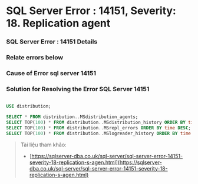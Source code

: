 # SQL Server Error : 14151, Severity: 18. Replication agent

### SQL Server Error : 14151 Details



### Relate errors below



### Cause of Error sql server 14151



### Solution for Resolving the Error SQL Server 14151

```sql

USE distribution;

SELECT * FROM distribution..MSdistribution_agents;
SELECT TOP(100) * FROM distribution..MSdistribution_history ORDER BY time DESC;
SELECT TOP(100) * FROM distribution..MSrepl_errors ORDER BY time DESC;
SELECT TOP(100) * FROM distribution..MSlogreader_history ORDER BY time DESC;

```

> Tài liệu tham khảo:
>
> * [https://sqlserver-dba.co.uk/sql-server/sql-server-error-14151-severity-18-replication-s-agen.html](https://sqlserver-dba.co.uk/sql-server/sql-server-error-14151-severity-18-replication-s-agen.html)
